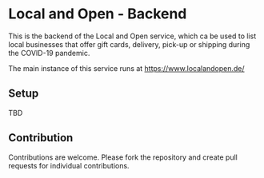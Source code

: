 # Local and Open - Backend

This is the backend of the Local and Open service, which ca be used to list local businesses
that offer gift cards, delivery, pick-up or shipping during the COVID-19 pandemic.

The main instance of this service runs at https://www.localandopen.de/

## Setup
TBD

## Contribution

Contributions are welcome.
Please fork the repository and create pull requests for individual contributions.